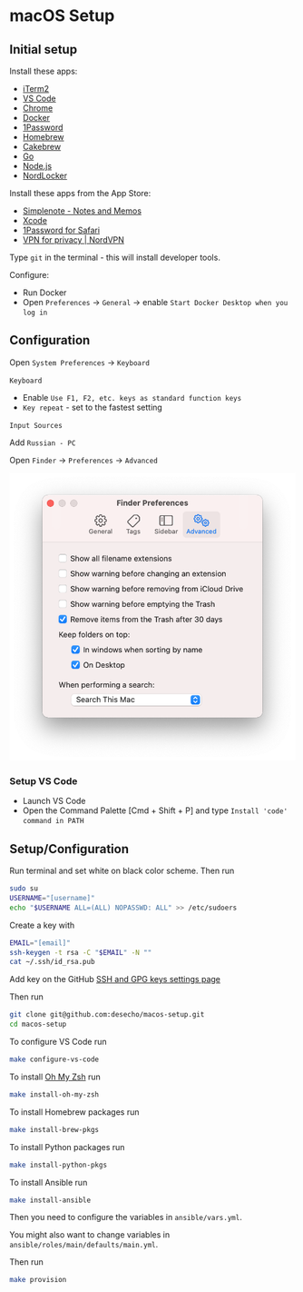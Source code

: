 # macOS Setup

## Initial setup

Install these apps:

* [iTerm2](http://www.iterm2.com/)
* [VS Code](https://code.visualstudio.com/)
* [Chrome](https://www.google.com/intl/en/chrome/browser/)
* [Docker](https://docs.docker.com/engine/install/)
* [1Password](https://1password.com/)
* [Homebrew](http://brew.sh/)
* [Cakebrew](https://www.cakebrew.com/)
* [Go](https://go.dev/dl/)
* [Node.js](https://nodejs.org/en/)
* [NordLocker](https://nordlocker.com/download/mac/)

Install these apps from the App Store:

* [Simplenote - Notes and Memos](https://apps.apple.com/ca/app/simplenote-notes-and-memos/id692867256?mt=12)
* [Xcode](https://apps.apple.com/ca/app/xcode/id497799835?mt=12)
* [1Password for Safari](https://apps.apple.com/ca/app/1password-for-safari/id1569813296?mt=12)
* [VPN for privacy | NordVPN](https://apps.apple.com/ca/app/vpn-for-privacy-nordvpn/id905953485)

Type `git` in the terminal - this will install developer tools.

Configure:

* Run Docker
* Open `Preferences` → `General` → enable `Start Docker Desktop when you log in`

## Configuration

Open `System Preferences` → `Keyboard`

`Keyboard`

* Enable `Use F1, F2, etc. keys as standard function keys`
* `Key repeat` - set to the fastest setting

`Input Sources`

Add `Russian - PC`

Open `Finder` → `Preferences` → `Advanced`

![Finder preferences advanced](images/finder-preferences-advanced.png)

### Setup VS Code

* Launch VS Code
* Open the Command Palette [Cmd + Shift + P] and type `Install 'code' command in PATH`

## Setup/Configuration

Run terminal and set white on black color scheme. Then run

```bash
sudo su
USERNAME="[username]"
echo "$USERNAME ALL=(ALL) NOPASSWD: ALL" >> /etc/sudoers
```

Create a key with

```bash
EMAIL="[email]"
ssh-keygen -t rsa -C "$EMAIL" -N ""
cat ~/.ssh/id_rsa.pub
```

Add key on the GitHub [SSH and GPG keys settings page](https://github.com/settings/keys)

Then run

```bash
git clone git@github.com:desecho/macos-setup.git
cd macos-setup
```

To configure VS Code run

```bash
make configure-vs-code
```

To install [Oh My Zsh](https://github.com/robbyrussell/oh-my-zsh) run

```bash
make install-oh-my-zsh
```

To install Homebrew packages run

```bash
make install-brew-pkgs
```

To install Python packages run

```bash
make install-python-pkgs
```

To install Ansible run

```bash
make install-ansible
```

Then you need to configure the variables in `ansible/vars.yml`.

You might also want to change variables in `ansible/roles/main/defaults/main.yml`.

Then run

```bash
make provision
```
